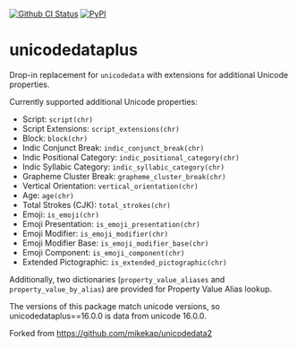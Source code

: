 [![Github CI Status](https://github.com/iwsfutcmd/unicodedataplus/workflows/Tests/badge.svg)](https://github.com/iwsfutcmd/unicodedataplus/actions?query=workflow%3A%22Tests%22)
[![PyPI](https://img.shields.io/pypi/v/unicodedataplus.svg)](https://pypi.org/project/unicodedataplus/)

unicodedataplus
============

Drop-in replacement for `unicodedata` with extensions for additional Unicode properties.

Currently supported additional Unicode properties:

* Script: `script(chr)`
* Script Extensions: `script_extensions(chr)`
* Block: `block(chr)`
* Indic Conjunct Break: `indic_conjunct_break(chr)`
* Indic Positional Category: `indic_positional_category(chr)`
* Indic Syllabic Category: `indic_syllabic_category(chr)`
* Grapheme Cluster Break: `grapheme_cluster_break(chr)`
* Vertical Orientation: `vertical_orientation(chr)`
* Age: `age(chr)`
* Total Strokes (CJK): `total_strokes(chr)`
* Emoji: `is_emoji(chr)`
* Emoji Presentation: `is_emoji_presentation(chr)`
* Emoji Modifier: `is_emoji_modifier(chr)`
* Emoji Modifier Base: `is_emoji_modifier_base(chr)`
* Emoji Component: `is_emoji_component(chr)`
* Extended Pictographic: `is_extended_pictographic(chr)`

Additionally, two dictionaries (`property_value_aliases` and `property_value_by_alias`) are provided for Property Value Alias lookup.

The versions of this package match unicode versions, so unicodedataplus==16.0.0 is data from unicode 16.0.0.

Forked from https://github.com/mikekap/unicodedata2

